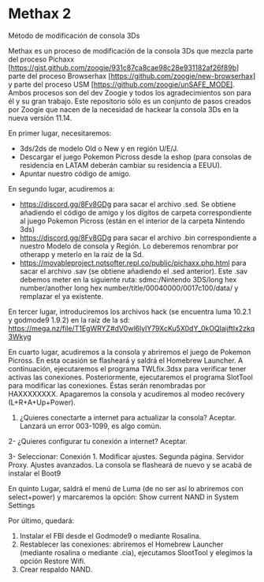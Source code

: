 # Methax 2
Método de modificación de consola 3Ds

Methax es un proceso de modificación de la consola 3Ds que mezcla parte del proceso Pichaxx [https://gist.github.com/zoogie/931c87ca8cae98c28e931182af26f89b]
parte del proceso Browserhax [https://github.com/zoogie/new-browserhax] y parte del proceso USM [https://github.com/zoogie/unSAFE_MODE]. 
Ambos procesos son del dev Zoogie y todos los agradecimientos son para él y su gran trabajo. 
Este repositorio sólo es un conjunto de pasos creados por Zoogie que nacen de la necesidad de hackear la consola 3Ds en la nueva versión 11.14. 

En primer lugar, necesitaremos: 
- 3ds/2ds de modelo Old o New y en región U/E/J.
- Descargar el juego Pokemon Picross desde la eshop (para consolas de residencia en LATAM deberán cambiar su residencia a EEUU).
- Apuntar nuestro código de amigo. 

En segundo lugar, acudiremos a: 
- https://discord.gg/8Fv8GDg para sacar el archivo .sed. Se obtiene añadiendo el código de amigo y los dígitos de carpeta correspondiente al juego Pokemon Picross (están en el interior de la carpeta Nintendo 3ds)
- https://discord.gg/8Fv8GDg para sacar el archivo .bin correspondiente a nuestro Modelo de consola y Región. Lo deberemos renombrar por otherapp y meterlo en la raíz de la Sd.
- https://movableproject.notsofter.repl.co/public/pichaxx.php.html para sacar el archivo .sav (se obtiene añadiendo el .sed anterior). Este .sav debemos meter en la siguiente ruta: sdmc:/Nintendo 3DS/long hex number/another long hex number/title/00040000/0017c100/data/ y remplazar el ya existente. 


En tercer lugar, introduciremos los archivos hack (se encuentra luma 10.2.1 y godmode9 1.9.2) en la raíz de la sd: https://mega.nz/file/T1EgWRYZ#dV0wl6lylY79XcKu5X0dY_0kOQlaijftIx2zkq3Wkyg

En cuarto lugar, acudiremos a la consola y abriremos el juego de Pokemon Picross. En esta ocasión se flasheará y saldrá el Homebrew Launcher. 
A continuación, ejecutaremos el programa TWLfix.3dsx para verificar tener activas las conexiones.
Posteriormente, ejecutaremos el programa SlotTool para modificar las conexiones. Éstas serán renombradas por HAXXXXXXXX.
Apagaremos la consola y acudiremos al modeo recóvery (L+R+A+Up+Power). 

1. ¿Quieres conectarte a internet para actualizar la consola? Aceptar. Lanzará un error 003-1099, es algo común. 

2- ¿Quieres configurar tu conexión a internet? Aceptar. 

3- Seleccionar: Conexión 1. Modificar ajustes. Segunda página. Servidor Proxy. Ajustes avanzados. La consola se flasheará de nuevo y se acabá de instalar el Boot9

En quinto Lugar, saldrá el menú de Luma (de no ser así lo abriremos con select+power) y marcaremos la opción: Show current NAND in System Settings

Por último, quedará: 
1. Instalar el FBI desde el Godmode9 o mediante Rosalina. 
2. Restablecer las conexiones: abriremos el Homebrew Launcher (mediante rosalina o mediante .cia), ejecutamos SlootTool y elegimos la opción Restore Wifi. 
3. Crear respaldo NAND. 

